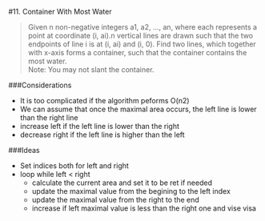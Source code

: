 #11. Container With Most Water  
> Given n non-negative integers a1, a2, ..., an, where each represents a point at coordinate (i, ai).n vertical lines are drawn such that the two endpoints of line i is at (i, ai) and (i, 0). Find two lines, which together with x-axis forms a container, such that the container contains the most water.  
Note: You may not slant the container.

###Considerations
- It is too complicated if the algorithm peforms O(n2)
- We can assume that once the maximal area occurs, the left line is lower than the right line
- increase left if the left line is lower than the right
- decrease right if the left line is higher than the left

###Ideas
- Set indices both for left and right
- loop while left < right
	- calculate the current area and set it to be ret if needed
	- update the maximal value from the begining to the left index
	- update the maximal value from the right to the end
	- increase if left maximal value is less than the right one and vise visa
